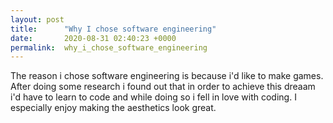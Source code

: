 ```yaml
---
layout: post
title:      "Why I chose software engineering"
date:       2020-08-31 02:40:23 +0000
permalink:  why_i_chose_software_engineering
---
```



The reason i chose software engineering is because i'd like to make games. After doing some research i found out that in order to achieve this dreaam i'd have to learn to code and while doing so i fell in love with coding. I especially enjoy making the aesthetics look great.
